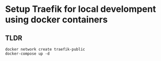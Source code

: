 # Setup Traefik for local develompent using docker containers

## TLDR
    docker network create traefik-public
    docker-compose up -d
